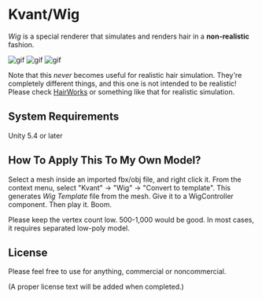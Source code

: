 Kvant/Wig
=========

*Wig* is a special renderer that simulates and renders hair in a
**non-realistic** fashion.

![gif](http://66.media.tumblr.com/60fd5271645740b3c443bf9d9a9477fd/tumblr_ocmkinFTbU1qio469o1_400.gif)
![gif](http://67.media.tumblr.com/5da8793395bb79f91accd6b94e1a5a59/tumblr_ocmkinFTbU1qio469o2_400.gif)
![gif](http://67.media.tumblr.com/c0847f5efa9d8d3e066e85e5a1c26bc8/tumblr_ocmkinFTbU1qio469o3_400.gif)

Note that this *never* becomes useful for realistic hair simulation. They're
completely different things, and this one is not intended to be realistic!
Please check [HairWorks][HairWorks] or something like that for realistic
simulation.

System Requirements
-------------------

Unity 5.4 or later

How To Apply This To My Own Model?
----------------------------------

Select a mesh inside an imported fbx/obj file, and right click it. From
the context menu, select "Kvant" -> "Wig" -> "Convert to template". This
generates *Wig Template* file from the mesh. Give it to a WigController
component. Then play it. Boom.

Please keep the vertex count low. 500-1,000 would be good. In most cases,
it requires separated low-poly model.

License
-------

Please feel free to use for anything, commercial or noncommercial.

(A proper license text will be added when completed.)

[HairWorks]: https://developer.nvidia.com/hairworks
